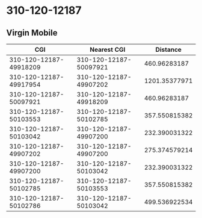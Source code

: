 # 310-120-12187
## Virgin Mobile


| CGI | Nearest CGI | Distance |
|-----|-------------|----------|
| 310-120-12187-49918209 | 310-120-12187-50097921 | 460.96283187 |
| 310-120-12187-49917954 | 310-120-12187-49907202 | 1201.35377971 |
| 310-120-12187-50097921 | 310-120-12187-49918209 | 460.96283187 |
| 310-120-12187-50103553 | 310-120-12187-50102785 | 357.550815382 |
| 310-120-12187-50103042 | 310-120-12187-49907200 | 232.390031322 |
| 310-120-12187-49907202 | 310-120-12187-49907200 | 275.374579214 |
| 310-120-12187-49907200 | 310-120-12187-50103042 | 232.390031322 |
| 310-120-12187-50102785 | 310-120-12187-50103553 | 357.550815382 |
| 310-120-12187-50102786 | 310-120-12187-50103042 | 499.536922534 |
